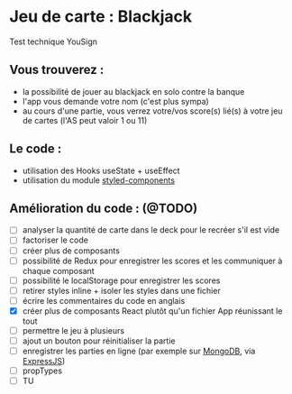 # Jeu de carte : Blackjack

Test technique YouSign

## Vous trouverez :

- la possibilité de jouer au blackjack en solo contre la banque
- l'app vous demande votre nom (c'est plus sympa)
- au cours d'une partie, vous verrez votre/vos score(s) lié(s) à votre jeu de cartes (l'AS peut valoir 1 ou 11)

## Le code :

- utilisation des Hooks useState + useEffect
- utilisation du module [styled-components](https://github.com/styled-components/styled-components)

## Amélioration du code : (@TODO)
- [ ] analyser la quantité de carte dans le deck pour le recréer s'il est vide
- [ ] factoriser le code
- [ ] créer plus de composants
- [ ] possibilité de Redux pour enregistrer les scores et les communiquer à chaque composant
- [ ] possibilité le localStorage pour enregistrer les scores
- [ ] retirer styles inline +  isoler les styles dans une fichier
- [ ] écrire les commentaires du code en anglais
- [x] créer plus de composants React plutôt qu'un fichier App réunissant le tout
- [ ] permettre le jeu à plusieurs
- [ ] ajout un bouton pour réinitialiser la partie
- [ ] enregistrer les parties en ligne (par exemple sur [MongoDB](https://www.mongodb.com), via [ExpressJS](https://expressjs.com))
- [ ] propTypes
- [ ] TU